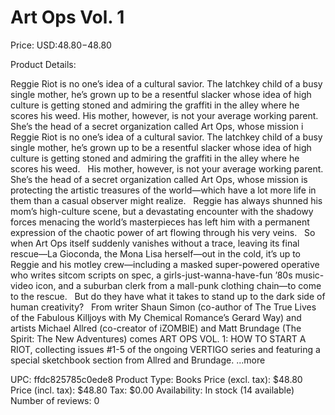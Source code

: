 # Art Ops Vol. 1

Price: USD:$48.80-$48.80

Product Details:

Reggie Riot is no one’s idea of a cultural savior. The latchkey child of a busy single mother, he’s grown up to be a resentful slacker whose idea of high culture is getting stoned and admiring the graffiti in the alley where he scores his weed. His mother, however, is not your average working parent. She’s the head of a secret organization called Art Ops, whose mission i Reggie Riot is no one’s idea of a cultural savior. The latchkey child of a busy single mother, he’s grown up to be a resentful slacker whose idea of high culture is getting stoned and admiring the graffiti in the alley where he scores his weed.   His mother, however, is not your average working parent. She’s the head of a secret organization called Art Ops, whose mission is protecting the artistic treasures of the world—which have a lot more life in them than a casual observer might realize.   Reggie has always shunned his mom’s high-culture scene, but a devastating encounter with the shadowy forces menacing the world’s masterpieces has left him with a permanent expression of the chaotic power of art flowing through his very veins.   So when Art Ops itself suddenly vanishes without a trace, leaving its final rescue—La Gioconda, the Mona Lisa herself—out in the cold, it’s up to Reggie and his motley crew—including a masked super-powered operative who writes sitcom scripts on spec, a girls-just-wanna-have-fun ’80s music-video icon, and a suburban clerk from a mall-punk clothing chain—to come to the rescue.   But do they have what it takes to stand up to the dark side of human creativity?   From writer Shaun Simon (co-author of The True Lives of the Fabulous Killjoys with My Chemical Romance’s Gerard Way) and artists Michael Allred (co-creator of iZOMBIE) and Matt Brundage (The Spirit: The New Adventures) comes ART OPS VOL. 1: HOW TO START A RIOT, collecting issues #1-5 of the ongoing VERTIGO series and featuring a special sketchbook section from Allred and Brundage. ...more

UPC: ffdc825785c0ede8
Product Type: Books
Price (excl. tax): $48.80
Price (incl. tax): $48.80
Tax: $0.00
Availability: In stock (14 available)
Number of reviews: 0